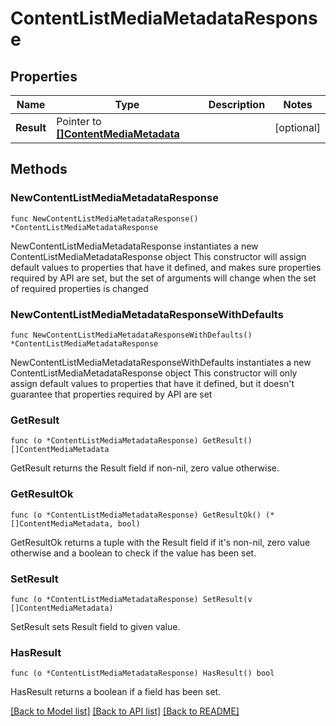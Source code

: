 # ContentListMediaMetadataResponse

## Properties

Name | Type | Description | Notes
------------ | ------------- | ------------- | -------------
**Result** | Pointer to [**[]ContentMediaMetadata**](ContentMediaMetadata.md) |  | [optional] 

## Methods

### NewContentListMediaMetadataResponse

`func NewContentListMediaMetadataResponse() *ContentListMediaMetadataResponse`

NewContentListMediaMetadataResponse instantiates a new ContentListMediaMetadataResponse object
This constructor will assign default values to properties that have it defined,
and makes sure properties required by API are set, but the set of arguments
will change when the set of required properties is changed

### NewContentListMediaMetadataResponseWithDefaults

`func NewContentListMediaMetadataResponseWithDefaults() *ContentListMediaMetadataResponse`

NewContentListMediaMetadataResponseWithDefaults instantiates a new ContentListMediaMetadataResponse object
This constructor will only assign default values to properties that have it defined,
but it doesn't guarantee that properties required by API are set

### GetResult

`func (o *ContentListMediaMetadataResponse) GetResult() []ContentMediaMetadata`

GetResult returns the Result field if non-nil, zero value otherwise.

### GetResultOk

`func (o *ContentListMediaMetadataResponse) GetResultOk() (*[]ContentMediaMetadata, bool)`

GetResultOk returns a tuple with the Result field if it's non-nil, zero value otherwise
and a boolean to check if the value has been set.

### SetResult

`func (o *ContentListMediaMetadataResponse) SetResult(v []ContentMediaMetadata)`

SetResult sets Result field to given value.

### HasResult

`func (o *ContentListMediaMetadataResponse) HasResult() bool`

HasResult returns a boolean if a field has been set.


[[Back to Model list]](../README.md#documentation-for-models) [[Back to API list]](../README.md#documentation-for-api-endpoints) [[Back to README]](../README.md)


